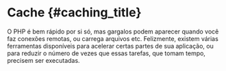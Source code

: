 # Cache {#caching_title}

O PHP é bem rápido por si só, mas gargalos podem aparecer quando você faz conexões remotas, ou carrega arquivos etc.
Felizmente, existem várias ferramentas disponíveis para acelerar certas partes de sua aplicação, ou para reduzir o
número de vezes que essas tarefas, que tomam tempo, precisem ser executadas.
